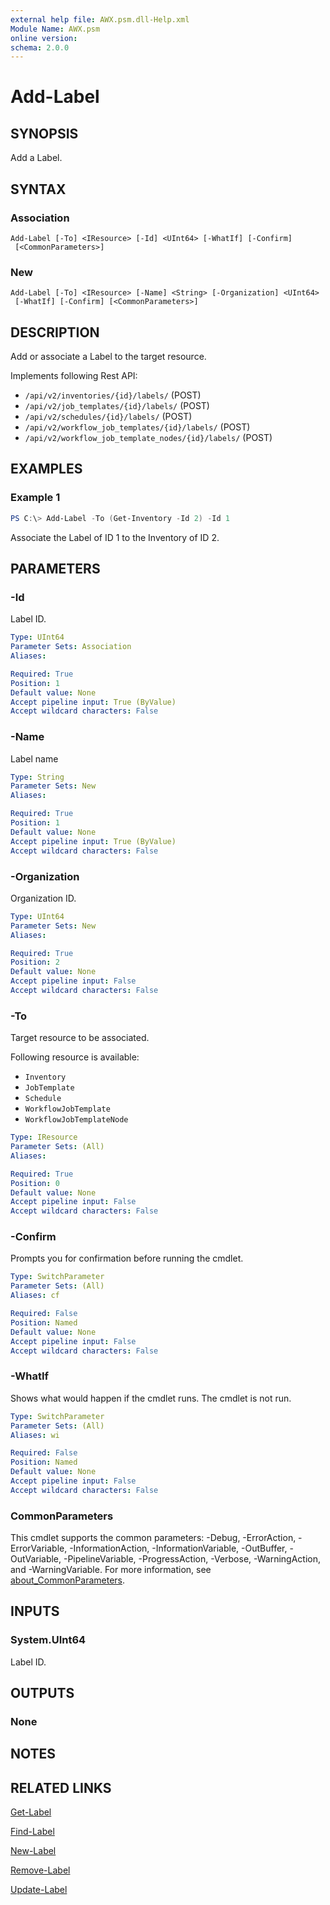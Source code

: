 ```yaml
---
external help file: AWX.psm.dll-Help.xml
Module Name: AWX.psm
online version:
schema: 2.0.0
---
```


# Add-Label

## SYNOPSIS
Add a Label.

## SYNTAX

### Association
```
Add-Label [-To] <IResource> [-Id] <UInt64> [-WhatIf] [-Confirm]
 [<CommonParameters>]
```

### New
```
Add-Label [-To] <IResource> [-Name] <String> [-Organization] <UInt64>
 [-WhatIf] [-Confirm] [<CommonParameters>]
```

## DESCRIPTION
Add or associate a Label to the target resource.

Implements following Rest API:  
- `/api/v2/inventories/{id}/labels/` (POST)  
- `/api/v2/job_templates/{id}/labels/` (POST)  
- `/api/v2/schedules/{id}/labels/` (POST)  
- `/api/v2/workflow_job_templates/{id}/labels/` (POST)  
- `/api/v2/workflow_job_template_nodes/{id}/labels/` (POST)

## EXAMPLES

### Example 1
```powershell
PS C:\> Add-Label -To (Get-Inventory -Id 2) -Id 1
```

Associate the Label of ID 1 to the Inventory of ID 2.

## PARAMETERS

### -Id
Label ID.

```yaml
Type: UInt64
Parameter Sets: Association
Aliases:

Required: True
Position: 1
Default value: None
Accept pipeline input: True (ByValue)
Accept wildcard characters: False
```

### -Name
Label name

```yaml
Type: String
Parameter Sets: New
Aliases:

Required: True
Position: 1
Default value: None
Accept pipeline input: True (ByValue)
Accept wildcard characters: False
```

### -Organization
Organization ID.

```yaml
Type: UInt64
Parameter Sets: New
Aliases:

Required: True
Position: 2
Default value: None
Accept pipeline input: False
Accept wildcard characters: False
```

### -To
Target resource to be associated.

Following resource is available:  
- `Inventory`  
- `JobTemplate`  
- `Schedule`  
- `WorkflowJobTemplate`  
- `WorkflowJobTemplateNode`

```yaml
Type: IResource
Parameter Sets: (All)
Aliases:

Required: True
Position: 0
Default value: None
Accept pipeline input: False
Accept wildcard characters: False
```

### -Confirm
Prompts you for confirmation before running the cmdlet.

```yaml
Type: SwitchParameter
Parameter Sets: (All)
Aliases: cf

Required: False
Position: Named
Default value: None
Accept pipeline input: False
Accept wildcard characters: False
```

### -WhatIf
Shows what would happen if the cmdlet runs. The cmdlet is not run.

```yaml
Type: SwitchParameter
Parameter Sets: (All)
Aliases: wi

Required: False
Position: Named
Default value: None
Accept pipeline input: False
Accept wildcard characters: False
```

### CommonParameters
This cmdlet supports the common parameters: -Debug, -ErrorAction, -ErrorVariable, -InformationAction, -InformationVariable, -OutBuffer, -OutVariable, -PipelineVariable, -ProgressAction, -Verbose, -WarningAction, and -WarningVariable. For more information, see [about_CommonParameters](http://go.microsoft.com/fwlink/?LinkID=113216).

## INPUTS

### System.UInt64
Label ID.

## OUTPUTS

### None
## NOTES

## RELATED LINKS

[Get-Label](Get-Label.md)

[Find-Label](Find-Label.md)

[New-Label](New-Label.md)

[Remove-Label](Remove-Label.md)

[Update-Label](Update-Label.md)
